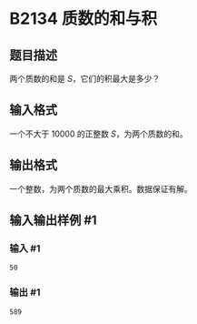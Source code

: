 # B2134 质数的和与积

## 题目描述

两个质数的和是 $S$，它们的积最大是多少？

## 输入格式

一个不大于 $10000$ 的正整数 $S$，为两个质数的和。

## 输出格式

一个整数，为两个质数的最大乘积。数据保证有解。

## 输入输出样例 #1

### 输入 #1

```
50
```

### 输出 #1

```
589
```